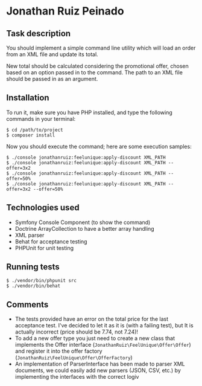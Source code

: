 # Jonathan Ruiz Peinado

## Task description

You should implement a simple command line utility which will load an order from an XML file and update its total.

New total should be calculated considering the promotional offer, chosen based on an option passed in to the command. The path to an XML file should be passed in as an argument.

## Installation

To run it, make sure you have PHP installed, and type the following commands in your terminal:

```
$ cd /path/to/project
$ composer install
```

Now you should execute the command; here are some execution samples:

```
$ ./console jonathanruiz:feelunique:apply-discount XML_PATH
$ ./console jonathanruiz:feelunique:apply-discount XML_PATH --offer=3x2
$ ./console jonathanruiz:feelunique:apply-discount XML_PATH --offer=50%
$ ./console jonathanruiz:feelunique:apply-discount XML_PATH --offer=3x2 --offer=50%
```

## Technologies used

* Symfony Console Component (to show the command)
* Doctrine ArrayCollection to have a better array handling
* XML parser
* Behat for acceptance testing
* PHPUnit for unit testing

## Running tests

```
$ ./vendor/bin/phpunit src
$ ./vendor/bin/behat
```

## Comments

* The tests provided have an error on the total price for the last acceptance test. I've decided to let it as it is (with a failing test), but It is actually incorrect (price should be 7.74, not 7.24)!
* To add a new offer type you just need to create a new class that implements the Offer interface (```JonathanRuiz\FeelUnique\Offer\Offer```) and register it into the offer factory (```JonathanRuiz\FeelUnique\Offer\OfferFactory```)
* An implementation of ParserInterface has been made to parser XML documents, we could easily add new parsers (JSON, CSV, etc.) by implementing the interfaces with the correct logiv